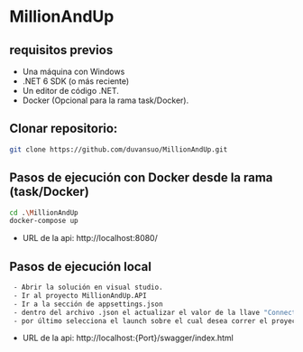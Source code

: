 # MillionAndUp

## requisitos previos

- Una máquina con Windows
- .NET 6 SDK (o más reciente)
- Un editor de código .NET.
- Docker (Opcional para la rama task/Docker).

## Clonar repositorio:
```sh
git clone https://github.com/duvansuo/MillionAndUp.git
```

## Pasos de ejecución con Docker desde la rama (task/Docker)
```sh
cd .\MillionAndUp
docker-compose up
```
- URL de la api: http://localhost:8080/

## Pasos de ejecución local
```sh
 - Abrir la solución en visual studio.
 - Ir al proyecto MillionAndUp.API
 - Ir a la sección de appsettings.json
 - dentro del archivo .json el actualizar el valor de la llave "ConnectionStrings:Default", con tu string de conexión local (Server, user, password)
 - por último selecciona el launch sobre el cual desea correr el proyecto (ISS, MillionAndUp.API), ejecuta el proyecto.
```
- URL de la api: http://localhost:{Port}/swagger/index.html

